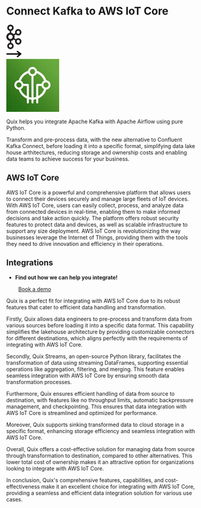 # Connect Kafka to AWS IoT Core

<div class="connect-images cards blog-grid-card" markdown>
<div>
<img src="../images/kafka_logo.png" width="40px" />
</div>
<div>
<img src="../images/arrow.svg" width="40px" />
</div>
<div>
<img src="./images/aws-iot-core_1.jpg" />
</div>
</div>

Quix helps you integrate Apache Kafka with Apache Airflow using pure Python.

Transform and pre-process data, with the new alternative to Confluent Kafka Connect, before loading it into a specific format, simplifying data lake house arthitectures, reducing storage and ownership costs and enabling data teams to achieve success for your business.

## AWS IoT Core

AWS IoT Core is a powerful and comprehensive platform that allows users to connect their devices securely and manage large fleets of IoT devices. With AWS IoT Core, users can easily collect, process, and analyze data from connected devices in real-time, enabling them to make informed decisions and take action quickly. The platform offers robust security features to protect data and devices, as well as scalable infrastructure to support any size deployment. AWS IoT Core is revolutionizing the way businesses leverage the Internet of Things, providing them with the tools they need to drive innovation and efficiency in their operations.

## Integrations

<div class="grid cards" markdown>

- __Find out how we can help you integrate!__

    <a class="md-button md-button--primary" href="https://share.hsforms.com/1iW0TmZzKQMChk0lxd_tGiw4yjw2?__hstc=175542013.2303933fbd746c0ac86d9ccbe9bc9100.1728383268831.1729603416735.1729620918855.31&__hssc=175542013.1.1729620918855&__hsfp=2132701734" target="_blank" style="margin:.5rem;">Book a demo</a>

</div>


Quix is a perfect fit for integrating with AWS IoT Core due to its robust features that cater to efficient data handling and transformation. 

Firstly, Quix allows data engineers to pre-process and transform data from various sources before loading it into a specific data format. This capability simplifies the lakehouse architecture by providing customizable connectors for different destinations, which aligns perfectly with the requirements of integrating with AWS IoT Core.

Secondly, Quix Streams, an open-source Python library, facilitates the transformation of data using streaming DataFrames, supporting essential operations like aggregation, filtering, and merging. This feature enables seamless integration with AWS IoT Core by ensuring smooth data transformation processes.

Furthermore, Quix ensures efficient handling of data from source to destination, with features like no throughput limits, automatic backpressure management, and checkpointing. This ensures that data integration with AWS IoT Core is streamlined and optimized for performance.

Moreover, Quix supports sinking transformed data to cloud storage in a specific format, enhancing storage efficiency and seamless integration with AWS IoT Core.

Overall, Quix offers a cost-effective solution for managing data from source through transformation to destination, compared to other alternatives. This lower total cost of ownership makes it an attractive option for organizations looking to integrate with AWS IoT Core.

In conclusion, Quix's comprehensive features, capabilities, and cost-effectiveness make it an excellent choice for integrating with AWS IoT Core, providing a seamless and efficient data integration solution for various use cases.

